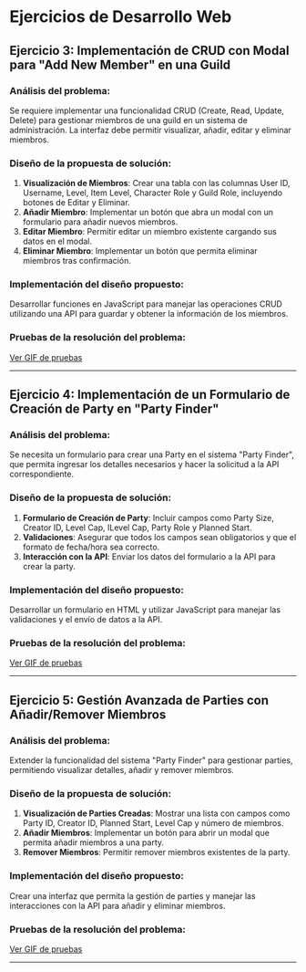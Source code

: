 # Ejercicios de Desarrollo Web

## Ejercicio 3: Implementación de CRUD con Modal para "Add New Member" en una Guild

### Análisis del problema:
Se requiere implementar una funcionalidad CRUD (Create, Read, Update, Delete) para gestionar miembros de una guild en un sistema de administración. La interfaz debe permitir visualizar, añadir, editar y eliminar miembros.

### Diseño de la propuesta de solución:
1. **Visualización de Miembros**: Crear una tabla con las columnas User ID, Username, Level, Item Level, Character Role y Guild Role, incluyendo botones de Editar y Eliminar.
2. **Añadir Miembro**: Implementar un botón que abra un modal con un formulario para añadir nuevos miembros.
3. **Editar Miembro**: Permitir editar un miembro existente cargando sus datos en el modal.
4. **Eliminar Miembro**: Implementar un botón que permita eliminar miembros tras confirmación.

### Implementación del diseño propuesto:
Desarrollar funciones en JavaScript para manejar las operaciones CRUD utilizando una API para guardar y obtener la información de los miembros.

### Pruebas de la resolución del problema:
[Ver GIF de pruebas](URL_DEL_GIF)

---

## Ejercicio 4: Implementación de un Formulario de Creación de Party en "Party Finder"

### Análisis del problema:
Se necesita un formulario para crear una Party en el sistema "Party Finder", que permita ingresar los detalles necesarios y hacer la solicitud a la API correspondiente.

### Diseño de la propuesta de solución:
1. **Formulario de Creación de Party**: Incluir campos como Party Size, Creator ID, Level Cap, ILevel Cap, Party Role y Planned Start.
2. **Validaciones**: Asegurar que todos los campos sean obligatorios y que el formato de fecha/hora sea correcto.
3. **Interacción con la API**: Enviar los datos del formulario a la API para crear la party.

### Implementación del diseño propuesto:
Desarrollar un formulario en HTML y utilizar JavaScript para manejar las validaciones y el envío de datos a la API.

### Pruebas de la resolución del problema:
[Ver GIF de pruebas](URL_DEL_GIF)

---

## Ejercicio 5: Gestión Avanzada de Parties con Añadir/Remover Miembros

### Análisis del problema:
Extender la funcionalidad del sistema "Party Finder" para gestionar parties, permitiendo visualizar detalles, añadir y remover miembros.

### Diseño de la propuesta de solución:
1. **Visualización de Parties Creadas**: Mostrar una lista con campos como Party ID, Creator ID, Planned Start, Level Cap y número de miembros.
2. **Añadir Miembros**: Implementar un botón para abrir un modal que permita añadir miembros a una party.
3. **Remover Miembros**: Permitir remover miembros existentes de la party.

### Implementación del diseño propuesto:
Crear una interfaz que permita la gestión de parties y manejar las interacciones con la API para añadir y eliminar miembros.

### Pruebas de la resolución del problema:
[Ver GIF de pruebas](URL_DEL_GIF)

---
